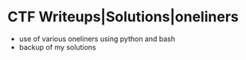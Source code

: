 # CTF Writeups|Solutions|oneliners

- use of various oneliners using python and bash
- backup of my solutions 